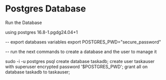 # Postgres Database
Run the Database

using postgres 16.8-1.pgdg24.04+1


-- export databases variables
export POSTGRES_PWD="secure_password"


-- run the next commands to create a database and the user to manage it

sudo -i -u postgres psql
create database taskadb;
create user taskauser with superuser encrypted password '$POSTGRES_PWD';
grant all on database taskadb to taskauser;